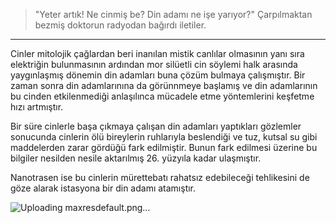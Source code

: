 > "Yeter artık! Ne cinmiş be? Din adamı ne işe yarıyor?"
Çarpılmaktan bezmiş doktorun radyodan bağırdı iletiler.
***

Cinler mitolojik çağlardan beri inanılan mistik canlılar olmasının yanı sıra elektriğin bulunmasının ardından mor silüetli cin söylemi halk arasında yaygınlaşmış dönemin din adamları buna çözüm bulmaya çalışmıştır. Bir zaman sonra din adamlarınına da görünnmeye başlamış ve din adamlarının bu cinden etkilenmediği anlaşılınca mücadele etme yöntemlerini keşfetme hızı artmıştır.

Bir süre cinlerle başa çıkmaya çalışan din adamları yaptıkları gözlemler sonucunda cinlerin ölü bireylerin ruhlarıyla beslendiği ve tuz, kutsal su gibi maddelerden zarar gördüğü fark edilmiştir. Bunun fark edilmesi üzerine bu bilgiler nesilden nesile aktarılmış 26. yüzyıla kadar ulaşmıştır.

Nanotrasen ise bu cinlerin mürettebatı rahatsız edebileceği tehlikesini de göze alarak istasyona bir din adamı atamıştır.

![Uploading maxresdefault.png…]()
